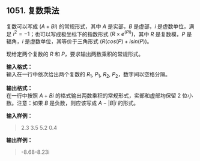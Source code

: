 ﻿## 1051. 复数乘法
复数可以写成 $(A+Bi)$ 的常规形式，其中 $A$ 是实部，$B$ 是虚部，$i$ 是虚数单位，满足 $i^2=−1$；也可以写成极坐标下的指数形式 $(R×e^{​(Pi)})$，其中 $R$ 是复数模，$P$ 是辐角，$i$ 是虚数单位，其等价于三角形式 $(R(cos(P)+isin(P))$。

现给定两个复数的 $R$ 和 $P$，要求输出两数乘积的常规形式。

**输入格式：**  
输入在一行中依次给出两个复数的 $R_1$, $P_1$, $R_2$, $P_2$，数字间以空格分隔。

**输出格式：**  
在一行中按照 $A+Bi$ 的格式输出两数乘积的常规形式，实部和虚部均保留 2 位小数。注意：如果 $B$ 是负数，则应该写成 $A-|B|i$ 的形式。

**输入样例：**
>2.3 3.5 5.2 0.4  

**输出样例：**
>-8.68-8.23i  